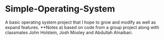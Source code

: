 # Simple-Operating-System
A basic operating system project that I hope to grow and modify as well as expand features.
**Notes
a) based on code from a group project along with classmates John Holstein, Josh Mosley and Abdullah Alnaibari.
